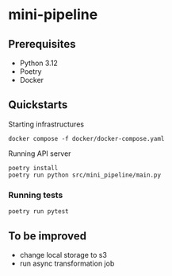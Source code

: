 mini-pipeline
===

## Prerequisites

- Python 3.12
- Poetry
- Docker

## Quickstarts

Starting infrastructures

```shell
docker compose -f docker/docker-compose.yaml
```

Running API server

```shell
poetry install
poetry run python src/mini_pipeline/main.py
```

### Running tests

```shell
poetry run pytest
```

## To be improved

- change local storage to s3
- run async transformation job